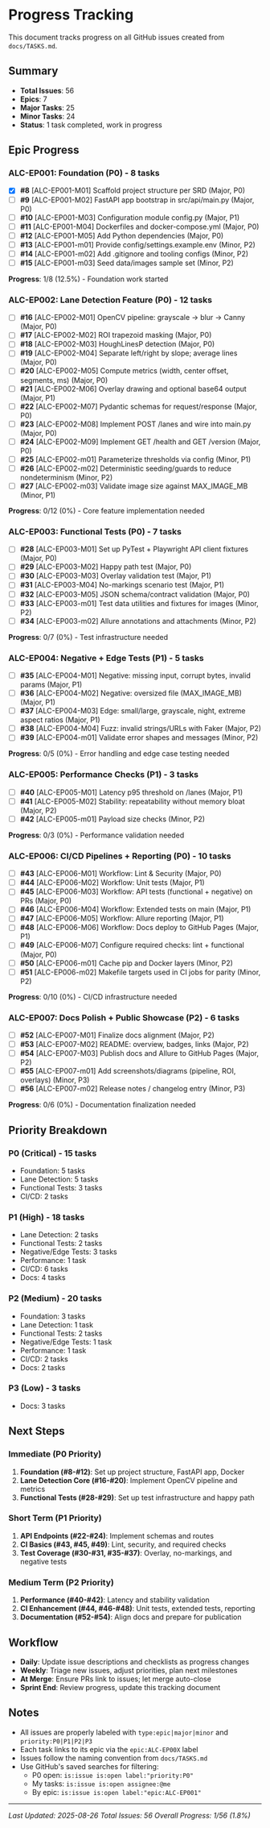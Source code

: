 # Progress Tracking

This document tracks progress on all GitHub issues created from `docs/TASKS.md`.

## Summary

- **Total Issues**: 56
- **Epics**: 7
- **Major Tasks**: 25
- **Minor Tasks**: 24
- **Status**: 1 task completed, work in progress

## Epic Progress

### ALC-EP001: Foundation (P0) - 8 tasks
- [x] **#8** [ALC-EP001-M01] Scaffold project structure per SRD (Major, P0)
- [ ] **#9** [ALC-EP001-M02] FastAPI app bootstrap in src/api/main.py (Major, P0)
- [ ] **#10** [ALC-EP001-M03] Configuration module config.py (Major, P1)
- [ ] **#11** [ALC-EP001-M04] Dockerfiles and docker-compose.yml (Major, P0)
- [ ] **#12** [ALC-EP001-M05] Add Python dependencies (Major, P0)
- [ ] **#13** [ALC-EP001-m01] Provide config/settings.example.env (Minor, P2)
- [ ] **#14** [ALC-EP001-m02] Add .gitignore and tooling configs (Minor, P2)
- [ ] **#15** [ALC-EP001-m03] Seed data/images sample set (Minor, P2)

**Progress**: 1/8 (12.5%) - Foundation work started

### ALC-EP002: Lane Detection Feature (P0) - 12 tasks
- [ ] **#16** [ALC-EP002-M01] OpenCV pipeline: grayscale → blur → Canny (Major, P0)
- [ ] **#17** [ALC-EP002-M02] ROI trapezoid masking (Major, P0)
- [ ] **#18** [ALC-EP002-M03] HoughLinesP detection (Major, P0)
- [ ] **#19** [ALC-EP002-M04] Separate left/right by slope; average lines (Major, P0)
- [ ] **#20** [ALC-EP002-M05] Compute metrics (width, center offset, segments, ms) (Major, P0)
- [ ] **#21** [ALC-EP002-M06] Overlay drawing and optional base64 output (Major, P1)
- [ ] **#22** [ALC-EP002-M07] Pydantic schemas for request/response (Major, P0)
- [ ] **#23** [ALC-EP002-M08] Implement POST /lanes and wire into main.py (Major, P0)
- [ ] **#24** [ALC-EP002-M09] Implement GET /health and GET /version (Major, P0)
- [ ] **#25** [ALC-EP002-m01] Parameterize thresholds via config (Minor, P1)
- [ ] **#26** [ALC-EP002-m02] Deterministic seeding/guards to reduce nondeterminism (Minor, P2)
- [ ] **#27** [ALC-EP002-m03] Validate image size against MAX_IMAGE_MB (Minor, P1)

**Progress**: 0/12 (0%) - Core feature implementation needed

### ALC-EP003: Functional Tests (P0) - 7 tasks
- [ ] **#28** [ALC-EP003-M01] Set up PyTest + Playwright API client fixtures (Major, P0)
- [ ] **#29** [ALC-EP003-M02] Happy path test (Major, P0)
- [ ] **#30** [ALC-EP003-M03] Overlay validation test (Major, P1)
- [ ] **#31** [ALC-EP003-M04] No-markings scenario test (Major, P1)
- [ ] **#32** [ALC-EP003-M05] JSON schema/contract validation (Major, P0)
- [ ] **#33** [ALC-EP003-m01] Test data utilities and fixtures for images (Minor, P2)
- [ ] **#34** [ALC-EP003-m02] Allure annotations and attachments (Minor, P2)

**Progress**: 0/7 (0%) - Test infrastructure needed

### ALC-EP004: Negative + Edge Tests (P1) - 5 tasks
- [ ] **#35** [ALC-EP004-M01] Negative: missing input, corrupt bytes, invalid params (Major, P1)
- [ ] **#36** [ALC-EP004-M02] Negative: oversized file (MAX_IMAGE_MB) (Major, P1)
- [ ] **#37** [ALC-EP004-M03] Edge: small/large, grayscale, night, extreme aspect ratios (Major, P1)
- [ ] **#38** [ALC-EP004-M04] Fuzz: invalid strings/URLs with Faker (Major, P2)
- [ ] **#39** [ALC-EP004-m01] Validate error shapes and messages (Minor, P2)

**Progress**: 0/5 (0%) - Error handling and edge case testing needed

### ALC-EP005: Performance Checks (P1) - 3 tasks
- [ ] **#40** [ALC-EP005-M01] Latency p95 threshold on /lanes (Major, P1)
- [ ] **#41** [ALC-EP005-M02] Stability: repeatability without memory bloat (Major, P2)
- [ ] **#42** [ALC-EP005-m01] Payload size checks (Minor, P2)

**Progress**: 0/3 (0%) - Performance validation needed

### ALC-EP006: CI/CD Pipelines + Reporting (P0) - 10 tasks
- [ ] **#43** [ALC-EP006-M01] Workflow: Lint & Security (Major, P0)
- [ ] **#44** [ALC-EP006-M02] Workflow: Unit tests (Major, P1)
- [ ] **#45** [ALC-EP006-M03] Workflow: API tests (functional + negative) on PRs (Major, P0)
- [ ] **#46** [ALC-EP006-M04] Workflow: Extended tests on main (Major, P1)
- [ ] **#47** [ALC-EP006-M05] Workflow: Allure reporting (Major, P1)
- [ ] **#48** [ALC-EP006-M06] Workflow: Docs deploy to GitHub Pages (Major, P1)
- [ ] **#49** [ALC-EP006-M07] Configure required checks: lint + functional (Major, P0)
- [ ] **#50** [ALC-EP006-m01] Cache pip and Docker layers (Minor, P2)
- [ ] **#51** [ALC-EP006-m02] Makefile targets used in CI jobs for parity (Minor, P2)

**Progress**: 0/10 (0%) - CI/CD infrastructure needed

### ALC-EP007: Docs Polish + Public Showcase (P2) - 6 tasks
- [ ] **#52** [ALC-EP007-M01] Finalize docs alignment (Major, P2)
- [ ] **#53** [ALC-EP007-M02] README: overview, badges, links (Major, P2)
- [ ] **#54** [ALC-EP007-M03] Publish docs and Allure to GitHub Pages (Major, P2)
- [ ] **#55** [ALC-EP007-m01] Add screenshots/diagrams (pipeline, ROI, overlays) (Minor, P3)
- [ ] **#56** [ALC-EP007-m02] Release notes / changelog entry (Minor, P3)

**Progress**: 0/6 (0%) - Documentation finalization needed

## Priority Breakdown

### P0 (Critical) - 15 tasks
- Foundation: 5 tasks
- Lane Detection: 5 tasks  
- Functional Tests: 3 tasks
- CI/CD: 2 tasks

### P1 (High) - 18 tasks
- Lane Detection: 2 tasks
- Functional Tests: 2 tasks
- Negative/Edge Tests: 3 tasks
- Performance: 1 task
- CI/CD: 6 tasks
- Docs: 4 tasks

### P2 (Medium) - 20 tasks
- Foundation: 3 tasks
- Lane Detection: 1 task
- Functional Tests: 2 tasks
- Negative/Edge Tests: 1 task
- Performance: 1 task
- CI/CD: 2 tasks
- Docs: 2 tasks

### P3 (Low) - 3 tasks
- Docs: 3 tasks

## Next Steps

### Immediate (P0 Priority)
1. **Foundation (#8-#12)**: Set up project structure, FastAPI app, Docker
2. **Lane Detection Core (#16-#20)**: Implement OpenCV pipeline and metrics
3. **Functional Tests (#28-#29)**: Set up test infrastructure and happy path

### Short Term (P1 Priority)
1. **API Endpoints (#22-#24)**: Implement schemas and routes
2. **CI Basics (#43, #45, #49)**: Lint, security, and required checks
3. **Test Coverage (#30-#31, #35-#37)**: Overlay, no-markings, and negative tests

### Medium Term (P2 Priority)
1. **Performance (#40-#42)**: Latency and stability validation
2. **CI Enhancement (#44, #46-#48)**: Unit tests, extended tests, reporting
3. **Documentation (#52-#54)**: Align docs and prepare for publication

## Workflow

- **Daily**: Update issue descriptions and checklists as progress changes
- **Weekly**: Triage new issues, adjust priorities, plan next milestones
- **At Merge**: Ensure PRs link to issues; let merge auto-close
- **Sprint End**: Review progress, update this tracking document

## Notes

- All issues are properly labeled with `type:epic|major|minor` and `priority:P0|P1|P2|P3`
- Each task links to its epic via the `epic:ALC-EP00X` label
- Issues follow the naming convention from `docs/TASKS.md`
- Use GitHub's saved searches for filtering:
  - P0 open: `is:issue is:open label:"priority:P0"`
  - My tasks: `is:issue is:open assignee:@me`
  - By epic: `is:issue is:open label:"epic:ALC-EP001"`

---
*Last Updated: 2025-08-26*
*Total Issues: 56*
*Overall Progress: 1/56 (1.8%)*
